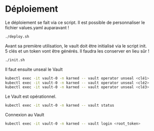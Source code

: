 # Déploiement

Le déploiement se fait via ce script. Il est possible de personnaliser le fichier values.yaml auparavant ! 
```sh
./deploy.sh
```

Avant sa première utilisation, le vault doit être initialisé via le script init.  
5 clés et un token vont être générés. Il faudra les conserver en lieu sûr !
```sh
./init.sh
```

Il faut ensuite unseal le Vault
```sh
kubectl exec -it vault-0 -n karned -- vault operator unseal <clé1>
kubectl exec -it vault-0 -n karned -- vault operator unseal <clé2>
kubectl exec -it vault-0 -n karned -- vault operator unseal <clé3>
```

Le Vault est opérationnel.
```sh
kubectl exec -it vault-0 -n karned -- vault status
```

Connexion au Vault
```sh
kubectl exec -it vault-0 -n karned -- vault login <root_token>
```